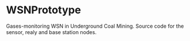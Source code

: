 # WSNPrototype
Gases-monitoring WSN in Underground Coal Mining. Source code for the sensor, realy and base station nodes.
